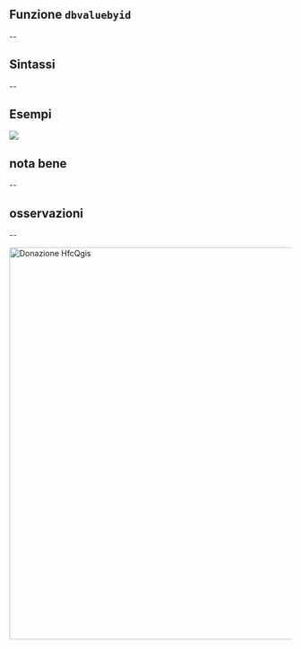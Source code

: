 ## Funzione `dbvaluebyid`

--

## Sintassi

--

## Esempi

![](/img/reference/dbvaluebyid/dbvaluebyid1.png)

## nota bene

--

## osservazioni

--

<a href="https://www.paypal.me/pigrecoinfinito" target="_blank"><img width="700" src="https://github.com/pigreco/HfcQGIS/blob/master/img/sviluppo_reference_01.png" Title="La documentazione di questa funzione non è stata ancora sviluppata. Se vuoi sostenerla fai una donazione con PayPal, scrivendo ..." alt="Donazione HfcQgis" /></a>